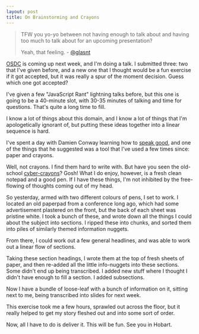 ```yaml
---
layout: post
title: On Brainstorming and Crayons
---
```


> TFW you yo-yo between not having enough to talk about and having too much to talk about for an upcoming presentation?
> 
> Yeah, that feeling. - [@glasnt](https://twitter.com/glasnt/status/655580156061286400)

[OSDC](https://2015.osdc.com.au) is coming up next week, and I'm doing a talk. I submitted three: two that I've given before, and a new one that I thought would be a fun exercise if it got accepted, but it was really a spur of the moment decision. Guess which one got accepted?

I've given a few "JavaScript Rant" lightning talks before, but this one is going to be a 40-minute slot, with 30-35 minutes of talking and time for questions. That's quite a long time to fill.

I know a lot of things about this domain, and I know a lot of things that I'm apologetically ignorant of, but putting these ideas together into a linear sequence is hard.

I've spent a day with Damien Conway learning how to [speak good](https://www.youtube.com/watch?v=W_i_DrWic88), and one of the things that he suggested was a tool that I've used a few times since: paper and crayons.

Well, not crayons. I find them hard to write with. But have you seen the old-school [cyber-crayons](http://www.crayoncollecting.com/ccolor27.htm)? Gosh! What I do enjoy, however, is a fresh clean notepad and a good pen. If I have these things, I'm not inhibited by the free-flowing of thoughts coming out of my head.

So yesterday, armed with two different colours of pens, I set to work. I located an old paperpad from a conference long ago, which had some advertisement plastered on the front, but the back of each sheet was pristine white. I took a bunch of these, and wrote down all the things I could about the subject into sections. I ripped these into chunks, and sorted them into piles of similarly themed information nuggets.

From there, I could work out a few general headlines, and was able to work out a linear flow of sections.

Taking these section headings, I wrote them at the top of fresh sheets of paper, and then re-added all the little info-nuggets into these sections. Some didn't end up being transcribed. I added new stuff where I thought I didn't have enough to fill a section. I added subsections.

Now I have a bundle of loose-leaf with a bunch of information on it, sitting next to me, being transcribed into slides for next week.

This exercise took me a few hours, sprawled out across the floor, but it really helped to get my story fleshed out and into some sort of order.

Now, all I have to do is deliver it. This will be fun. See you in Hobart.
